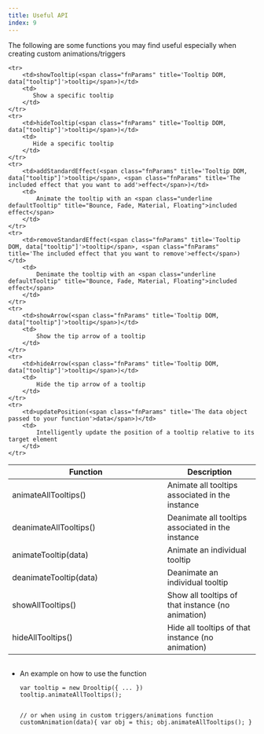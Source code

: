 ```yaml
---
title: Useful API
index: 9
---
```


The following are some functions you may find useful especially when creating custom animations/triggers


<table>
<thead>
    <tr>
        <th style="width:300px;">Function</th>
        <th>Description</th>
    </tr>
</thead>
<tbody>
    <tr>
        <td>animateAllTooltips()</td>
        <td>
            Animate all tooltips associated in the instance
        </td>
    </tr>
    <tr>
        <td>deanimateAllTooltips()</td>
        <td>
           Deanimate all tooltips associated in the instance
        </td>
    </tr>
    <tr>
        <td>animateTooltip(<span class="fnParams" title="The data object that was passed to your function">data</span>)</td>
        <td>
            Animate an individual tooltip
        </td>
    </tr>
    <tr>
        <td>deanimateTooltip(<span class="fnParams" title="The data object that was passed to your function">data</span>)</td>
        <td>
            Deanimate an individual tooltip
        </td>
    </tr>
    <tr>
        <td>showAllTooltips()</td>
        <td>
           Show all tooltips of that instance (no animation)
        </td>
    </tr>
    <tr>
        <td>hideAllTooltips()</td>
        <td>
           Hide all tooltips of that instance (no animation)
        </td>
    </tr>

    <tr>
        <td>showTooltip(<span class="fnParams" title='Tooltip DOM, data["tooltip"]'>tooltip</span>)</td>
        <td>
           Show a specific tooltip
        </td>
    </tr>
    <tr>
        <td>hideTooltip(<span class="fnParams" title='Tooltip DOM, data["tooltip"]'>tooltip</span>)</td>
        <td>
           Hide a specific tooltip
        </td>
    </tr>
    <tr>
        <td>addStandardEffect(<span class="fnParams" title='Tooltip DOM, data["tooltip"]'>tooltip</span>, <span class="fnParams" title='The included effect that you want to add'>effect</span>)</td>
        <td>
          	Animate the tooltip with an <span class="underline defaultTooltip" title="Bounce, Fade, Material, Floating">included effect</span>
        </td>
    </tr>
    <tr>
        <td>removeStandardEffect(<span class="fnParams" title='Tooltip DOM, data["tooltip"]'>tooltip</span>, <span class="fnParams" title='The included effect that you want to remove'>effect</span>)</td>
        <td>
          	Denimate the tooltip with an <span class="underline defaultTooltip" title="Bounce, Fade, Material, Floating">included effect</span>
        </td>
    </tr>
    <tr>
        <td>showArrow(<span class="fnParams" title='Tooltip DOM, data["tooltip"]'>tooltip</span>)</td>
        <td>
          	Show the tip arrow of a tooltip
        </td>
    </tr>
    <tr>
        <td>hideArrow(<span class="fnParams" title='Tooltip DOM, data["tooltip"]'>tooltip</span>)</td>
        <td>
          	Hide the tip arrow of a tooltip
        </td>
    </tr>
    <tr>
        <td>updatePosition(<span class="fnParams" title='The data object passed to your function'>data</span>)</td>
        <td>
          	Intelligently update the position of a tooltip relative to its target element
        </td>
    </tr>
</tbody>
</table>



<ul style="margin-top:30px" class="steps">
    	<li>
    		<span class = "instruction">An example on how to use the function</span>
    		<pre class = "js"><code>var tooltip = new Drooltip({ ... })
tooltip.animateAllTooltips();

// or when using in custom triggers/animations
function customAnimation(data){
    var obj = this;
    obj.animateAllTooltips();
}
</code></pre>    
		</li>
	</ul>
